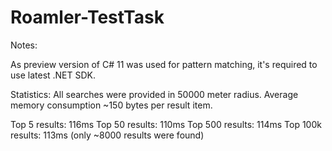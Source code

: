 # Roamler-TestTask
Notes:

As preview version of C# 11 was used for pattern matching, it's required to use latest .NET SDK.


Statistics:
All searches were provided in 50000 meter radius.
Average memory consumption ~150 bytes per result item.

Top    5 results: 116ms
Top   50 results: 110ms
Top  500 results: 114ms
Top 100k results: 113ms (only ~8000 results were found)
